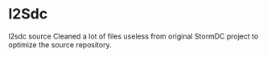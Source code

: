 # l2Sdc
l2sdc source
Cleaned a lot of files useless from original StormDC project to optimize the source repository.
